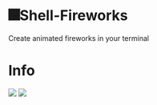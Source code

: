 # 🎆Shell-Fireworks
Create animated fireworks in your terminal
# Info
![](https://img.shields.io/github/languages/code-size/BastionAtackDev/Shell-Fireworks?style=for-the-badge)
![](https://img.shields.io/github/discussions/BastionAtackDev/Shell-Fireworks?style=for-the-badge)
